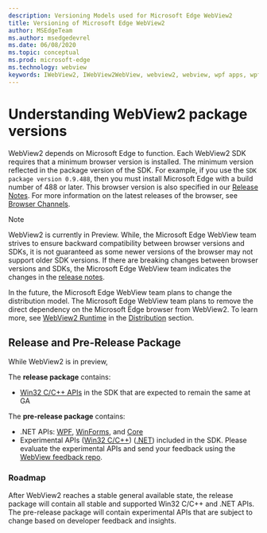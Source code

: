 ```yaml
---
description: Versioning Models used for Microsoft Edge WebView2
title: Versioning of Microsoft Edge WebView2
author: MSEdgeTeam
ms.author: msedgedevrel
ms.date: 06/08/2020
ms.topic: conceptual
ms.prod: microsoft-edge
ms.technology: webview
keywords: IWebView2, IWebView2WebView, webview2, webview, wpf apps, wpf, edge, ICoreWebView2, ICoreWebView2Host, browser control, edge html
---
```


# Understanding WebView2 package versions  

WebView2 depends on Microsoft Edge to function. Each WebView2 SDK requires that a minimum browser version is installed. The minimum version reflected in the package version of the SDK.  For example, if you use the `SDK package version 0.9.488`, then you must install Microsoft Edge with a build number of 488 or later. This browser version is also specified in our [Release Notes][Webview2Releasenotes]. For more information on the latest releases of the browser, see [Browser Channels][DeployedgeChannels].  

> [!NOTE]
> WebView2 is currently in Preview.  While, the Microsoft Edge WebView team strives to ensure backward compatibility between browser versions and SDKs, it is not guaranteed as some newer versions of the browser may not support older SDK versions.  If there are breaking changes between browser versions and SDKs, the Microsoft Edge WebView team indicates the changes in the [release notes][Webview2Releasenotes].  

In the future, the Microsoft Edge WebView team plans to change the distribution model.  The Microsoft Edge WebView team plans to remove the direct dependency on the Microsoft Edge browser from WebView2.  To learn more, see [WebView2 Runtime][Webview2IndexEdgeRuntime] in the [Distribution][Webview2Distibution] section.  
 
## Release and Pre-Release Package

While WebView2 is in preview,

The **release package** contains:
*   [Win32 C/C++ APIs](../reference/win32/0-9-538-reference-webview2) in the SDK that are expected to remain the same at GA

The **pre-release package** contains:
*   .NET APIs: [WPF](../reference/wpf/0-9-515-reference-webview2), [WinForms](../reference/winforms/0-9-515-reference-webview2), and [Core](../reference/dotnet/0-9-538-reference-webview2)
*   Experimental APIs ([Win32 C/C++][Webview2ReferenceWin3209538Experimental]) ([.NET]()) included in the SDK. Please evaluate the experimental APIs and send your feedback using the [WebView feedback repo][GithubMicrosoftedgeWebviewfeedback].  

### Roadmap  

After WebView2 reaches a stable general available state, the release package will contain all stable and supported Win32 C/C++ and .NET APIs.  The pre-release package will contain experimental APIs that are subject to change based on developer feedback and insights.

<!--links -->

[Webview2Distibution]: ./distribution.md "Distribution of Applications using WebView2 | Microsoft Docs"  
[Webview2IndexEdgeRuntime]: ./distribution.md#microsoft-edge-webview2-runtime "Microsoft Edge WebView2 Runtime - Distribution of Applications using WebView2 | Microsoft Docs"  
[Webview2ReferenceWin3209538Experimental]: ../reference/win32/0-9-538-reference-webview2.md#experimental "Experimental - Reference (WebView2) | Microsoft Docs"  
[Webview2Releasenotes]: ../releasenotes.md "Release notes for WebView2 SDK | Microsoft Docs"  

[DeployedgeChannels]: /deployedge/microsoft-edge-channels "Overview of the Microsoft Edge channels | Microsoft Docs"  

[GithubMicrosoftedgeWebviewfeedback]: https://github.com/MicrosoftEdge/WebViewFeedback "WebView Feedback - MicrosoftEdge/WebViewFeedback | GitHub"  
